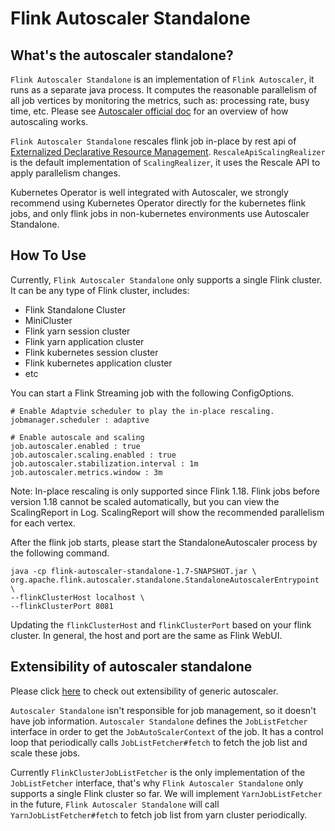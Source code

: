# Flink Autoscaler Standalone

## What's the autoscaler standalone?

`Flink Autoscaler Standalone` is an implementation of `Flink Autoscaler`, it runs as 
a separate java process. It computes the reasonable parallelism of all job vertices 
by monitoring the metrics, such as: processing rate, busy time, etc. Please see 
[Autoscaler official doc](https://nightlies.apache.org/flink/flink-kubernetes-operator-docs-main/docs/custom-resource/autoscaler/) 
for an overview of how autoscaling works.

`Flink Autoscaler Standalone` rescales flink job in-place by rest api of 
[Externalized Declarative Resource Management](https://nightlies.apache.org/flink/flink-docs-master/docs/deployment/elastic_scaling/#externalized-declarative-resource-management).
`RescaleApiScalingRealizer` is the default implementation of `ScalingRealizer`, 
it uses the Rescale API to apply parallelism changes.

Kubernetes Operator is well integrated with Autoscaler, we strongly recommend using 
Kubernetes Operator directly for the kubernetes flink jobs, and only flink jobs in 
non-kubernetes environments use Autoscaler Standalone.

## How To Use

Currently, `Flink Autoscaler Standalone` only supports a single Flink cluster.
It can be any type of Flink cluster, includes: 

- Flink Standalone Cluster
- MiniCluster
- Flink yarn session cluster
- Flink yarn application cluster
- Flink kubernetes session cluster
- Flink kubernetes application cluster
- etc

You can start a Flink Streaming job with the following ConfigOptions.

```
# Enable Adaptvie scheduler to play the in-place rescaling.
jobmanager.scheduler : adaptive

# Enable autoscale and scaling
job.autoscaler.enabled : true
job.autoscaler.scaling.enabled : true
job.autoscaler.stabilization.interval : 1m
job.autoscaler.metrics.window : 3m
```

Note: In-place rescaling is only supported since Flink 1.18. Flink jobs before version 
1.18 cannot be scaled automatically, but you can view the ScalingReport in Log. 
ScalingReport will show the recommended parallelism for each vertex.

After the flink job starts, please start the StandaloneAutoscaler process by the 
following command. 

```
java -cp flink-autoscaler-standalone-1.7-SNAPSHOT.jar \
org.apache.flink.autoscaler.standalone.StandaloneAutoscalerEntrypoint \
--flinkClusterHost localhost \
--flinkClusterPort 8081
```

Updating the `flinkClusterHost` and `flinkClusterPort` based on your flink cluster. 
In general, the host and port are the same as Flink WebUI.

## Extensibility of autoscaler standalone

Please click [here](../flink-autoscaler/README.md) to check out extensibility of generic autoscaler.

`Autoscaler Standalone` isn't responsible for job management, so it doesn't have job information.
`Autoscaler Standalone` defines the `JobListFetcher` interface in order to get the 
`JobAutoScalerContext` of the job. It has a control loop that periodically calls 
`JobListFetcher#fetch` to fetch the job list and scale these jobs.

Currently `FlinkClusterJobListFetcher` is the only implementation of the `JobListFetcher` 
interface, that's why `Flink Autoscaler Standalone` only supports a single Flink cluster so far.
We will implement `YarnJobListFetcher` in the future, `Flink Autoscaler Standalone` will call 
`YarnJobListFetcher#fetch` to fetch job list from yarn cluster periodically.
